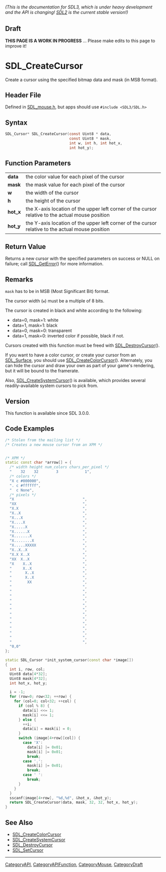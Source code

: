 ###### (This is the documentation for SDL3, which is under heavy development and the API is changing! [SDL2](https://wiki.libsdl.org/SDL2/) is the current stable version!)

## Draft

**THIS PAGE IS A WORK IN PROGRESS** ... Please make edits to this page to improve it!
# SDL_CreateCursor

Create a cursor using the specified bitmap data and mask (in MSB format).

## Header File

Defined in [SDL_mouse.h](https://github.com/libsdl-org/SDL/blob/main/include/SDL3/SDL_mouse.h), but apps should use `#include <SDL3/SDL.h>`

## Syntax

```c
SDL_Cursor* SDL_CreateCursor(const Uint8 * data,
                             const Uint8 * mask,
                             int w, int h, int hot_x,
                             int hot_y);

```

## Function Parameters

|               |                                                                                                  |
| ------------- | ------------------------------------------------------------------------------------------------ |
| **data**      | the color value for each pixel of the cursor                                                     |
| **mask**      | the mask value for each pixel of the cursor                                                      |
| **w**         | the width of the cursor                                                                          |
| **h**         | the height of the cursor                                                                         |
| **hot_x**     | the X-axis location of the upper left corner of the cursor relative to the actual mouse position |
| **hot_y**     | the Y-axis location of the upper left corner of the cursor relative to the actual mouse position |

## Return Value

Returns a new cursor with the specified parameters on success or NULL on
failure; call [SDL_GetError](SDL_GetError)() for more information.

## Remarks

`mask` has to be in MSB (Most Significant Bit) format.

The cursor width (`w`) must be a multiple of 8 bits.

The cursor is created in black and white according to the following:

- data=0, mask=1: white
- data=1, mask=1: black
- data=0, mask=0: transparent
- data=1, mask=0: inverted color if possible, black if not.

Cursors created with this function must be freed with
[SDL_DestroyCursor](SDL_DestroyCursor)().

If you want to have a color cursor, or create your cursor from an
[SDL_Surface](SDL_Surface), you should use
[SDL_CreateColorCursor](SDL_CreateColorCursor)(). Alternately, you can hide
the cursor and draw your own as part of your game's rendering, but it will
be bound to the framerate.

Also, [SDL_CreateSystemCursor](SDL_CreateSystemCursor)() is available,
which provides several readily-available system cursors to pick from.

## Version

This function is available since SDL 3.0.0.

## Code Examples

```c++
/* Stolen from the mailing list */
/* Creates a new mouse cursor from an XPM */


/* XPM */
static const char *arrow[] = {
  /* width height num_colors chars_per_pixel */
  "    32    32        3            1",
  /* colors */
  "X c #000000",
  ". c #ffffff",
  "  c None",
  /* pixels */
  "X                               ",
  "XX                              ",
  "X.X                             ",
  "X..X                            ",
  "X...X                           ",
  "X....X                          ",
  "X.....X                         ",
  "X......X                        ",
  "X.......X                       ",
  "X........X                      ",
  "X.....XXXXX                     ",
  "X..X..X                         ",
  "X.X X..X                        ",
  "XX  X..X                        ",
  "X    X..X                       ",
  "     X..X                       ",
  "      X..X                      ",
  "      X..X                      ",
  "       XX                       ",
  "                                ",
  "                                ",
  "                                ",
  "                                ",
  "                                ",
  "                                ",
  "                                ",
  "                                ",
  "                                ",
  "                                ",
  "                                ",
  "                                ",
  "                                ",
  "0,0"
};

static SDL_Cursor *init_system_cursor(const char *image[])
{
  int i, row, col;
  Uint8 data[4*32];
  Uint8 mask[4*32];
  int hot_x, hot_y;

  i = -1;
  for (row=0; row<32; ++row) {
    for (col=0; col<32; ++col) {
      if (col % 8) {
        data[i] <<= 1;
        mask[i] <<= 1;
      } else {
        ++i;
        data[i] = mask[i] = 0;
      }
      switch (image[4+row][col]) {
        case 'X':
          data[i] |= 0x01;
          mask[i] |= 0x01;
          break;
        case '.':
          mask[i] |= 0x01;
          break;
        case ' ':
          break;
      }
    }
  }
  sscanf(image[4+row], "%d,%d", &hot_x, &hot_y);
  return SDL_CreateCursor(data, mask, 32, 32, hot_x, hot_y);
}
```

## See Also

* [SDL_CreateColorCursor](SDL_CreateColorCursor)
* [SDL_CreateSystemCursor](SDL_CreateSystemCursor)
* [SDL_DestroyCursor](SDL_DestroyCursor)
* [SDL_SetCursor](SDL_SetCursor)

----
[CategoryAPI](CategoryAPI), [CategoryAPIFunction](CategoryAPIFunction), [CategoryMouse](CategoryMouse), [CategoryDraft](CategoryDraft)


